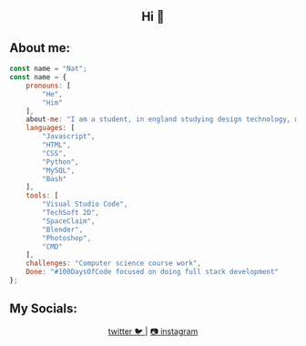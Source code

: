 <div>
<h2 align='center'>Hi 👋</h2>
</div>

About me:
---
<div>
		
```javascript
const name = "Nat";
const name = {
	pronouns: [
		"He", 
		"Him"
	],
	about-me: "I am a student, in england studying design technology, maths and computer science",
	languages: [
		"Javascript", 
		"HTML", 
		"CSS", 
		"Python", 
		"MySQL", 
		"Bash"
	],
	tools: [
		"Visual Studio Code",
		"TechSoft 2D",
		"SpaceClaim",
		"Blender",
		"Photoshop", 
		"CMD"
	],
	challenges: "Computer science course work",
	Done: "#100DaysOfCode focused on doing full stack development"
};
```
My Socials:
---
</div>
<div align='center'>
<a href="https://twitter.com/">
	twitter 🐦
</a>
	|
<a href="https://www.instagram.com/thenat.png/">
	📷 instagram 
</a>
	

	
</div>
